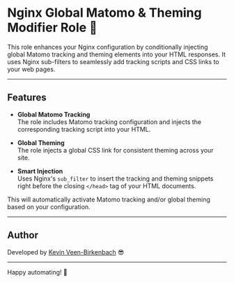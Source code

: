 # Nginx Global Matomo & Theming Modifier Role 🚀

This role enhances your Nginx configuration by conditionally injecting global Matomo tracking and theming elements into your HTML responses. It uses Nginx sub-filters to seamlessly add tracking scripts and CSS links to your web pages.

---

## Features

- **Global Matomo Tracking**  
  The role includes Matomo tracking configuration and injects the corresponding tracking script into your HTML.

- **Global Theming**  
  The role injects a global CSS link for consistent theming across your site.

- **Smart Injection**  
  Uses Nginx's `sub_filter` to insert the tracking and theming snippets right before the closing `</head>` tag of your HTML documents.


This will automatically activate Matomo tracking and/or global theming based on your configuration.

---

## Author

Developed by [Kevin Veen-Birkenbach](https://www.veen.world) 😎

---

Happy automating! 🎉